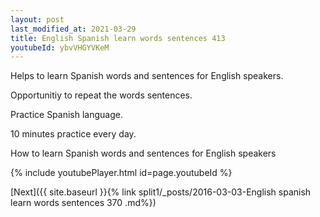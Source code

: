 ```yaml
---
layout: post
last_modified_at: 2021-03-29
title: English Spanish learn words sentences 413 
youtubeId: ybvVHGYVKeM
---
```

 
 
Helps to learn Spanish words and sentences for English speakers.

Opportunitiy to repeat the words sentences. 

Practice Spanish language. 
 
10 minutes practice every day. 
 
How to learn Spanish words and sentences for English speakers 
 
{% include youtubePlayer.html id=page.youtubeId %}
 
 
[Next]({{ site.baseurl }}{% link  split1/_posts/2016-03-03-English spanish learn words sentences 370 .md%})
 
